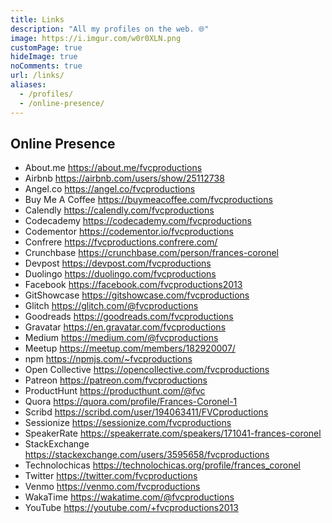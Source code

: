 ```yaml
---
title: Links
description: "All my profiles on the web. 🌐️"
image: https://i.imgur.com/w0r0XLN.png
customPage: true
hideImage: true
noComments: true
url: /links/
aliases:
  - /profiles/
  - /online-presence/
---
```


## Online Presence

- About.me https://about.me/fvcproductions
- Airbnb https://airbnb.com/users/show/25112738
- Angel.co https://angel.co/fvcproductions
- Buy Me A Coffee https://buymeacoffee.com/fvcproductions
- Calendly https://calendly.com/fvcproductions
- Codecademy https://codecademy.com/fvcproductions
- Codementor https://codementor.io/fvcproductions
- Confrere https://fvcproductions.confrere.com/
- Crunchbase https://crunchbase.com/person/frances-coronel
- Devpost https://devpost.com/fvcproductions
- Duolingo https://duolingo.com/fvcproductions
- Facebook https://facebook.com/fvcproductions2013
- GitShowcase https://gitshowcase.com/fvcproductions
- Glitch https://glitch.com/@fvcproductions
- Goodreads https://goodreads.com/fvcproductions
- Gravatar https://en.gravatar.com/fvcproductions
- Medium https://medium.com/@fvcproductions
- Meetup https://meetup.com/members/182920007/
- npm https://npmjs.com/~fvcproductions
- Open Collective https://opencollective.com/fvcproductions
- Patreon https://patreon.com/fvcproductions
- ProductHunt https://producthunt.com/@fvc
- Quora https://quora.com/profile/Frances-Coronel-1
- Scribd https://scribd.com/user/194063411/FVCproductions
- Sessionize https://sessionize.com/fvcproductions
- SpeakerRate https://speakerrate.com/speakers/171041-frances-coronel
- StackExchange https://stackexchange.com/users/3595658/fvcproductions
- Technolochicas https://technolochicas.org/profile/frances_coronel
- Twitter https://twitter.com/fvcproductions
- Venmo https://venmo.com/fvcproductions
- WakaTime https://wakatime.com/@fvcproductions
- YouTube https://youtube.com/+fvcproductions2013
